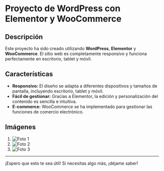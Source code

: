 # Proyecto de WordPress con Elementor y WooCommerce

## Descripción

Este proyecto ha sido creado utilizando **WordPress**, **Elementor** y **WooCommerce**. El sitio web es completamente responsivo y funciona perfectamente en escritorio, tablet y móvil.

## Características

- **Responsivo:** El diseño se adapta a diferentes dispositivos y tamaños de pantalla, incluyendo escritorio, tablet y móvil.
- **Fácil de gestionar:** Gracias a Elementor, la edición y personalización del contenido es sencilla e intuitiva.
- **E-commerce:** WooCommerce se ha implementado para gestionar las funciones de comercio electrónico.

## Imágenes

1. ![Foto 1](img/Group%2042.jpg)
2. ![Foto 2](img/Group%2045.jpg)
3. ![Foto 3](img/Group%2048.jpg)

---

¡Espero que esto te sea útil! Si necesitas algo más, ¡déjame saber!
